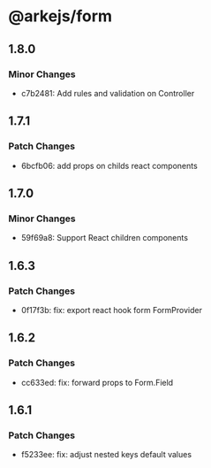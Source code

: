 # @arkejs/form

## 1.8.0

### Minor Changes

- c7b2481: Add rules and validation on Controller

## 1.7.1

### Patch Changes

- 6bcfb06: add props on childs react components

## 1.7.0

### Minor Changes

- 59f69a8: Support React children components

## 1.6.3

### Patch Changes

- 0f17f3b: fix: export react hook form FormProvider

## 1.6.2

### Patch Changes

- cc633ed: fix: forward props to Form.Field

## 1.6.1

### Patch Changes

- f5233ee: fix: adjust nested keys default values

